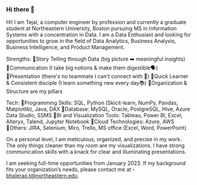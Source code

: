 ### Hi there 👋

<!--
**TejalBhalerao/TejalBhalerao** is a ✨ _special_ ✨ repository because its `README.md` (this file) appears on your GitHub profile.

Here are some ideas to get you started:

- 🔭 I’m currently working on ...
- 🌱 I’m currently learning ...
- 👯 I’m looking to collaborate on ...
- 🤔 I’m looking for help with ...
- 💬 Ask me about ...
- 📫 How to reach me: ...
- 😄 Pronouns: ...
- ⚡ Fun fact: ...
-->
Hi! I am Tejal, a computer engineer by profession and currently a graduate student at Northeastern University, Boston pursuing MS in Information Systems with a concentration in Data. I am a Data Enthusiast and looking for opportunities to grow in the field of Data Analytics, Business Analysis, Business Intelligence, and Product Management.

Strengths:
🔹Story Telling through Data (big picture ➡️ meaningful insights)
🔹Communication (I take big notions & make them digestible🗣️)
🔹Presentation (there's no teammate I can't connect with 🤝)
🔹Quick Learner & Consistent disciple (I learn something new every day📚)
🔹Organization & Structure are my pillars 

Tech:
🔸Programming Skills: SQL, Python (Skicit-learn, NumPy, Pandas, Matplotlib), Java, DAX
🔸Database: MySQL, Oracle, PostgreSQL, Hive, Azure Data Studio, SSMS
🔸BI and Visualization Tools: Tableau, Power BI, Excel, Alteryx, Talend, Jupyter Notebook
🔸Cloud Technologies: Azure, AWS
🔸Others: JIRA, Selenium, Miro, Trello, MS office (Excel, Word, PowerPoint)

On a personal level, I am meticulous, organized, and precise in my work. The only things cleaner than my room are my visualizations. I have strong communication skills with a knack for clear and illuminating presentations. 

I am seeking full-time opportunities from January 2023. If my background fits your organization’s needs, please contact me at - bhalerao.t@northeastern.edu.
